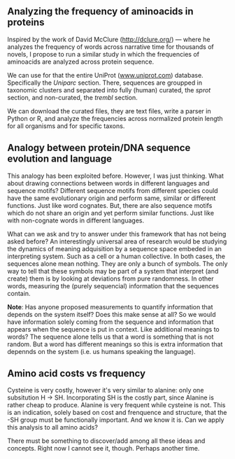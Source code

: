 ## Analyzing the frequency of aminoacids in proteins
Inspired by the work of David McClure (http://dclure.org/) &mdash; where he analyzes the frequency of words across narrative time for thousands of novels, I propose to run a similar study in which the frequencies of aminoacids are analyzed across protein sequence.

We can use for that the entire UniProt (www.uniprot.com) database. Specifically the *Uniparc* section. There, sequences are groupped in taxonomic clusters and separated into fully (human) curated, the *sprot* section, and non-curated, the *trembl* section.

We can download the curated files, they are text files, write a parser in Python or R, and analyze the frequencies across normalized protein length for all organisms and for specific taxons.


## Analogy between protein/DNA sequence evolution and language 
This analogy has been exploited before. However, I was just thinking. What about drawing connections between words in different languages and sequence motifs? Different sequence motifs from different species could have the same evolutionary origin and perform same, similar or different functions. Just like word cognates. But, there are also sequence motifs which do not share an origin and yet perform similar functions. Just like with non-cognate words in different languages. 

What can we ask and try to answer under this framework that has not being asked before? An interestingly universal area of research would be studying the dynamics of meaning adquisition by a sequence space embeded in an interpreting system. Such as a cell or a human collective. In both cases, the sequences alone mean nothing. They are only a bunch of symbols. The only way to tell that these symbols may be part of a system that interpret (and create) them is by looking at deviations from pure randomness. In other words, measuring the (purely sequencial) information that the sequences contain. 

__Note__: Has anyone proposed measurements to quantify information that depends on the system itself? Does this make sense at all? So we would have information solely coming from the sequence and information that appears when the sequence is put in context. Like additional meanings to words? The sequence alone tells us that a word is something that is not random. But a word has different meanings so this is extra information that depennds on the system (i.e. us humans speaking the language).


## Amino acid costs vs frequency 
Cysteine is very costly, however it's very similar to alanine: only one subsitution H -> SH. Incorporating SH is the costly part, since Alanine is rather cheap to produce. Alanine is very frequent while cysteine is not. This is an indication, solely based on cost and frenquence and structure, that the -SH group must be functionally important. And we know it is. Can we apply this analysis to all amino acids?

There must be something to discover/add among all these ideas and concepts. Right now I cannot see it, though. Perhaps another time.